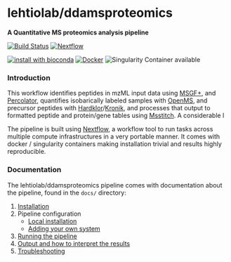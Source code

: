 # lehtiolab/ddamsproteomics
**A Quantitative MS proteomics analysis pipeline**

[![Build Status](https://travis-ci.org/lehtiolab/ddamsproteomics.svg?branch=master)](https://travis-ci.org/lehtiolab/ddamsproteomics)
[![Nextflow](https://img.shields.io/badge/nextflow-%E2%89%A519.04.1-brightgreen.svg)](https://www.nextflow.io/)

[![install with bioconda](https://img.shields.io/badge/install%20with-bioconda-brightgreen.svg)](http://bioconda.github.io/)
[![Docker](https://img.shields.io/docker/automated/lehtiolab/ddamsproteomics.svg)](https://hub.docker.com/r/lehtiolab/ddamsproteomics)
![Singularity Container available](
https://img.shields.io/badge/singularity-available-7E4C74.svg)

### Introduction
This workflow identifies peptides in mzML input data using [MSGF+](https://github.com/MSGFPlus/msgfplus), and [Percolator](https://github.com/percolator/percolator/), quantifies isobarically labeled samples with [OpenMS](https://github.com/openms/openms), and precursor peptides with [Hardklor]()/[Kronik](), and processes that output to formatted peptide and protein/gene tables using [Msstitch](https://github.com/glormph/msstitch). A considerable l

  
The pipeline is built using [Nextflow](https://www.nextflow.io), a workflow tool to run tasks across multiple compute infrastructures in a very portable manner. It comes with docker / singularity containers making installation trivial and results highly reproducible.


### Documentation
The lehtiolab/ddamsproteomics pipeline comes with documentation about the pipeline, found in the `docs/` directory:

1. [Installation](docs/installation.md)
2. Pipeline configuration
    * [Local installation](docs/configuration/local.md)
    * [Adding your own system](docs/configuration/adding_your_own.md)
3. [Running the pipeline](docs/usage.md)
4. [Output and how to interpret the results](docs/output.md)
5. [Troubleshooting](docs/troubleshooting.md)
